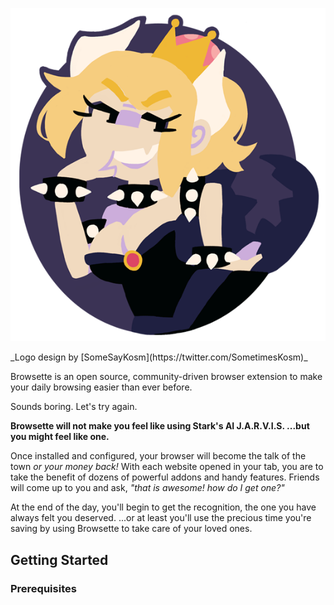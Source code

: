 <p align="center">
  <img src="docs/logo.png" alt="Oh Browsette">
</p>
_Logo design by [SomeSayKosm](https://twitter.com/SometimesKosm)_

Browsette is an open source, community-driven browser extension to make your daily browsing easier than ever before.

Sounds boring. Let's try again.

__Browsette will not make you feel like using Stark's AI J.A.R.V.I.S. ...but you might feel like one.__

Once installed and configured, your browser will become the talk of the town _or your money back!_ With each website opened in your 
tab, you are to take the benefit of dozens of powerful addons and handy features. Friends will come up to you 
and ask, _"that is awesome! how do I get one?"_

At the end of the day, you'll begin to get the recognition, the one you have always felt you deserved. ...or at least you'll 
use the precious time you're saving by using Browsette to take care of your loved ones.

## Getting Started

### Prerequisites
